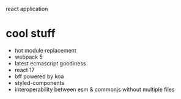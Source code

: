 react application

# cool stuff
  - hot module replacement
  - webpack 5
  - latest ecmascript goodiness
  - react 17
  - bff powered by koa
  - styled-components
  - interoperability between esm & commonjs without multiple files

